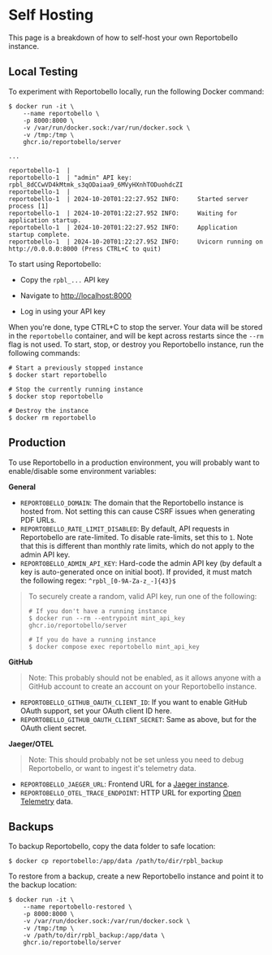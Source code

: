# Self Hosting

This page is a breakdown of how to self-host your own Reportobello instance.

## Local Testing

To experiment with Reportobello locally, run the following Docker command:

```
$ docker run -it \
    --name reportobello \
    -p 8000:8000 \
    -v /var/run/docker.sock:/var/run/docker.sock \
    -v /tmp:/tmp \
    ghcr.io/reportobello/server

...

reportobello-1  |
reportobello-1  | "admin" API key: rpbl_8dCCwVD4kMtmk_s3qODaiaa9_6MVyHXnhTODuohdcZI
reportobello-1  |
reportobello-1  | 2024-10-20T01:22:27.952 INFO:     Started server process [1]
reportobello-1  | 2024-10-20T01:22:27.952 INFO:     Waiting for application startup.
reportobello-1  | 2024-10-20T01:22:27.952 INFO:     Application startup complete.
reportobello-1  | 2024-10-20T01:22:27.952 INFO:     Uvicorn running on http://0.0.0.0:8000 (Press CTRL+C to quit)
```

To start using Reportobello:

* Copy the `rpbl_...` API key

* Navigate to [http://localhost:8000]()

* Log in using your API key

When you're done, type CTRL+C to stop the server.
Your data will be stored in the `reportobello` container, and will be kept across restarts since the `--rm` flag is not used.
To start, stop, or destroy you Reportobello instance, run the following commands:

```
# Start a previously stopped instance
$ docker start reportobello

# Stop the currently running instance
$ docker stop reportobello

# Destroy the instance
$ docker rm reportobello
```

## Production

To use Reportobello in a production environment, you will probably want to enable/disable some environment variables:

**General**

* `REPORTOBELLO_DOMAIN`: The domain that the Reportobello instance is hosted from. Not setting this can cause CSRF issues when generating PDF URLs.
* `REPORTOBELLO_RATE_LIMIT_DISABLED`: By default, API requests in Reportobello are rate-limited. To disable rate-limits, set this to `1`. Note that this is different than monthly rate limits, which do not apply to the admin API key.
* `REPORTOBELLO_ADMIN_API_KEY`: Hard-code the admin API key (by default a key is auto-generated once on initial boot). If provided, it must match the following regex: `^rpbl_[0-9A-Za-z_-]{43}$`

> To securely create a random, valid API key, run one of the following:
>
> ```shell
> # If you don't have a running instance
> $ docker run --rm --entrypoint mint_api_key ghcr.io/reportobello/server
>
> # If you do have a running instance
> $ docker compose exec reportobello mint_api_key
> ```

**GitHub**

> Note: This probably should not be enabled, as it allows anyone with a GitHub account to create an account on your Reportobello instance.

* `REPORTOBELLO_GITHUB_OAUTH_CLIENT_ID`: If you want to enable GitHub OAuth support, set your OAuth client ID here.
* `REPORTOBELLO_GITHUB_OAUTH_CLIENT_SECRET`: Same as above, but for the OAuth client secret.

**Jaeger/OTEL**

> Note: This should probably not be set unless you need to debug Reportobello, or want to ingest it's telemetry data.

* `REPORTOBELLO_JAEGER_URL`: Frontend URL for a [Jaeger instance](https://www.jaegertracing.io/).
* `REPORTOBELLO_OTEL_TRACE_ENDPOINT`: HTTP URL for exporting [Open Telemetry](https://opentelemetry.io/) data.

## Backups

To backup Reportobello, copy the data folder to safe location:

```
$ docker cp reportobello:/app/data /path/to/dir/rpbl_backup
```

To restore from a backup, create a new Reportobello instance and point it to the backup location:

```
$ docker run -it \
    --name reportobello-restored \
    -p 8000:8000 \
    -v /var/run/docker.sock:/var/run/docker.sock \
    -v /tmp:/tmp \
    -v /path/to/dir/rpbl_backup:/app/data \
    ghcr.io/reportobello/server
```
